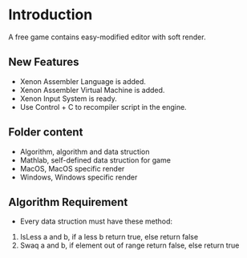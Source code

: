# Introduction
A free game contains easy-modified editor with soft render.

## New Features
- Xenon Assembler Language is added.
- Xenon Assembler Virtual Machine is added.
- Xenon Input System is ready.
- Use Control + C to recompiler script in the engine.

## Folder content
- Algorithm, algorithm and data struction
- Mathlab, self-defined data struction for game
- MacOS, MacOS specific render
- Windows, Windows specific render


## Algorithm Requirement
- Every data struction must have these method:
1. IsLess a and b, if a less b return true, else return false
2. Swaq a and b, if element out of range return false, else return true
